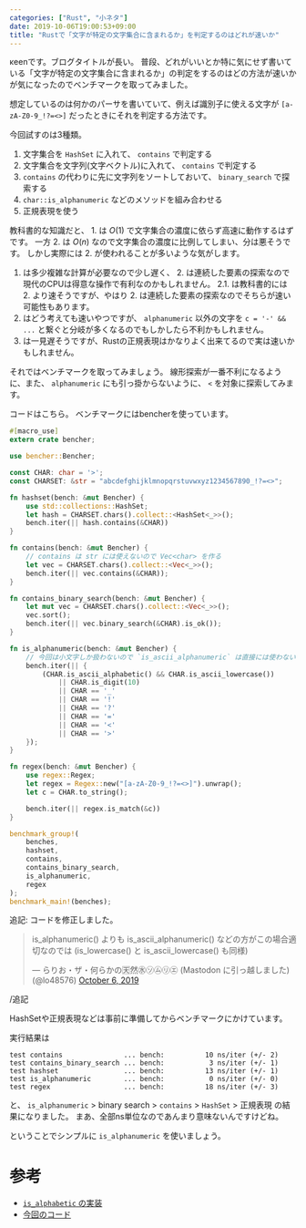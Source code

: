 ```yaml
---
categories: ["Rust", "小ネタ"]
date: 2019-10-06T19:00:53+09:00
title: "Rustで「文字が特定の文字集合に含まれるか」を判定するのはどれが速いか"
---
```


κeenです。ブログタイトルが長い。
普段、どれがいいとか特に気にせず書いている「文字が特定の文字集合に含まれるか」の判定をするのはどの方法が速いかが気になったのでベンチマークを取ってみました。

想定しているのは何かのパーサを書いていて、例えば識別子に使える文字が `[a-zA-Z0-9_!?=<>]` だったときにそれを判定する方法です。

<!--more-->

今回試すのは3種類。

1. 文字集合を `HashSet` に入れて、 `contains` で判定する
2. 文字集合を文字列(文字ベクトル)に入れて、 `contains` で判定する
  1. `contains` の代わりに先に文字列をソートしておいて、 `binary_search` で探索する
3. `char::is_alphanumeric` などのメソッドを組み合わせる
4. 正規表現を使う

教科書的な知識だと、 1. は $O(1)$ で文字集合の濃度に依らず高速に動作するはずです。
一方 2. は $O(n)$ なので文字集合の濃度に比例してしまい、分は悪そうです。
しかし実際には 2. が使われることが多いような気がします。
1. は多少複雑な計算が必要なので少し遅く、 2. は連続した要素の探索なので現代のCPUは得意な操作で有利なのかもしれません。 2.1. は教科書的には 2. より速そうですが、やはり 2. は連続した要素の探索なのでそちらが速い可能性もあります。
3. はどう考えても速いやつですが、 `alphanumeric` 以外の文字を `c = '-' && ...` と繋ぐと分岐が多くなるのでもしかしたら不利かもしれません。
4. は一見遅そうですが、Rustの正規表現はかなりよく出来てるので実は速いかもしれません。

それではベンチマークを取ってみましょう。
線形探索が一番不利になるように、また、 `alphanumeric` にも引っ掛からないように、 `<` を対象に探索してみます。

コードはこちら。
ベンチマークにはbencherを使っています。


```rust
#[macro_use]
extern crate bencher;

use bencher::Bencher;

const CHAR: char = '>';
const CHARSET: &str = "abcdefghijklmnopqrstuvwxyz1234567890_!?=<>";

fn hashset(bench: &mut Bencher) {
    use std::collections::HashSet;
    let hash = CHARSET.chars().collect::<HashSet<_>>();
    bench.iter(|| hash.contains(&CHAR))
}

fn contains(bench: &mut Bencher) {
    // contains は str には使えないので Vec<char> を作る
    let vec = CHARSET.chars().collect::<Vec<_>>();
    bench.iter(|| vec.contains(&CHAR));
}

fn contains_binary_search(bench: &mut Bencher) {
    let mut vec = CHARSET.chars().collect::<Vec<_>>();
    vec.sort();
    bench.iter(|| vec.binary_search(&CHAR).is_ok());
}

fn is_alphanumeric(bench: &mut Bencher) {
    // 今回は小文字しか扱わないので `is_ascii_alphanumeric` は直接には使わない
    bench.iter(|| {
        (CHAR.is_ascii_alphabetic() && CHAR.is_ascii_lowercase())
            || CHAR.is_digit(10)
            || CHAR == '_'
            || CHAR == '!'
            || CHAR == '?'
            || CHAR == '='
            || CHAR == '<'
            || CHAR == '>'
    });
}

fn regex(bench: &mut Bencher) {
    use regex::Regex;
    let regex = Regex::new("[a-zA-Z0-9_!?=<>]").unwrap();
    let c = CHAR.to_string();

    bench.iter(|| regex.is_match(&c))
}

benchmark_group!(
    benches,
    hashset,
    contains,
    contains_binary_search,
    is_alphanumeric,
    regex
);
benchmark_main!(benches);

```

追記:
コードを修正しました。
<blockquote class="twitter-tweet"><p lang="ja" dir="ltr">is_alphanumeric() よりも is_ascii_alphanumeric() などの方がこの場合適切なのでは (is_lowercase() と is_ascii_lowercase() も同様)</p>&mdash; らりお・ザ・何らかの🈗然㊌㋞㋰㋷㋓ (Mastodon に引っ越しました) (@lo48576) <a href="https://twitter.com/lo48576/status/1180805193887354881?ref_src=twsrc%5Etfw">October 6, 2019</a></blockquote> <script async src="https://platform.twitter.com/widgets.js" charset="utf-8"></script> 

/追記

HashSetや正規表現などは事前に準備してからベンチマークにかけています。

実行結果は

``` console
test contains               ... bench:          10 ns/iter (+/- 2)
test contains_binary_search ... bench:           3 ns/iter (+/- 1)
test hashset                ... bench:          13 ns/iter (+/- 1)
test is_alphanumeric        ... bench:           0 ns/iter (+/- 0)
test regex                  ... bench:          18 ns/iter (+/- 3)
```

と、 `is_alphanumeric` > binary search >  `contains` > `HashSet` > 正規表現 の結果になりました。
まあ、全部ns単位なのであんまり意味ないんですけどね。

ということでシンプルに `is_alphanumeric` を使いましょう。

# 参考

* [`is_alphabetic` の実装](https://doc.rust-lang.org/src/core/char/methods.rs.html#542-548)
* [今回のコード](https://gitlab.com/blackenedgold/bench_alphabetic)

